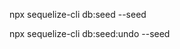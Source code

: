 npx sequelize-cli db:seed --seed <seeder-name>

npx sequelize-cli db:seed:undo --seed <seeder-filename>
